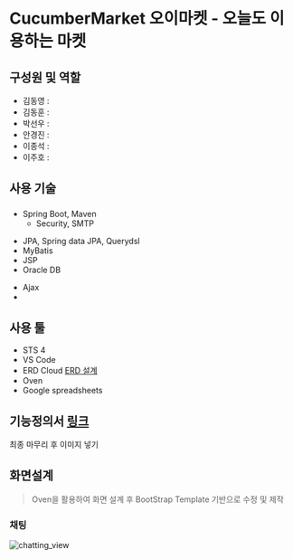 # **CucumberMarket 오이마켓** - 오늘도 이용하는 마켓

## 구성원 및 역할
* 김동영 : 
* 김동훈 : 
* 박선우 : 
* 안경진 : 
* 이종석 : 
* 이주호 : 

## 사용 기술
### 
* Spring Boot, Maven
  - Security, SMTP
- JPA, Spring data JPA, Querydsl
- MyBatis
- JSP
- Oracle DB
* Ajax
* 

## 사용 툴
+ STS 4
+ VS Code
+ ERD Cloud [ERD 설계](https://www.erdcloud.com/d/cfNQ37SWucaz6LH2a)
+ Oven
+ Google spreadsheets 


## 기능정의서 [링크](https://docs.google.com/spreadsheets/d/1jChONE-HqpAC-X8Dr4VCTSSx1rSuXCCXxlUnZ39Wnqk/edit#gid=0)
최종 마무리 후 이미지 넣기

## 화면설계
> Oven을 활용하여 화면 설계 후 BootStrap Template 기반으로 수정 및 제작

### 채팅
![chatting_view](https://user-images.githubusercontent.com/102929905/184778847-5d11dd45-4cf2-4f10-a75b-58a1faf5bbc7.png)


